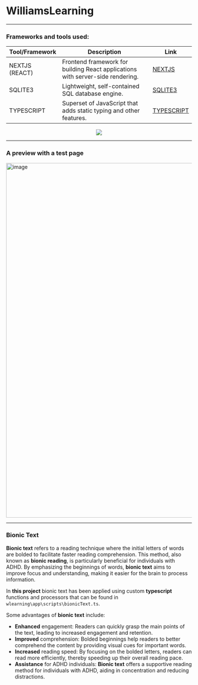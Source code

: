 # WilliamsLearning

---

### Frameworks and tools used:

| Tool/Framework | Description      | Link                               |
|----------------|------------------|------------------------------------|
| NEXTJS (REACT) | Frontend framework for building React applications with server-side rendering. | [NEXTJS](https://nextjs.org/) |
| SQLITE3        | Lightweight, self-contained SQL database engine.                             | [SQLITE3](https://www.sqlite.org/index.html) |
| TYPESCRIPT     | Superset of JavaScript that adds static typing and other features.            | [TYPESCRIPT](https://www.typescriptlang.org/) |


<p align="center">
  <a href="https://skillicons.dev">
    <img src="https://skillicons.dev/icons?i=git,kubernetes,docker,c,vim" />
  </a>
</p>


---


### A preview with a test page

<img width="960" alt="image" src="https://github.com/guillemsenabre/WilliamsLearning/assets/108484177/ede84a65-c440-428f-b293-4bd6a4f7f598">


---


### Bionic Text

**Bionic text** refers to a reading technique where the initial letters of words are bolded to facilitate faster reading comprehension. This method, also known as **bionic reading**, is particularly beneficial for individuals with ADHD. By emphasizing the beginnings of words, **bionic text** aims to improve focus and understanding, making it easier for the brain to process information. 

In **this project** bionic text has been applied using custom **typescript** functions and processors that can be found in `wlearning\app\scripts\bionicText.ts`.

Some advantages of **bionic text** include:

- **Enhanced** engagement: Readers can quickly grasp the main points of the text, leading to increased engagement and retention.
- **Improved** comprehension: Bolded beginnings help readers to better comprehend the content by providing visual cues for important words.
- **Increased** reading speed: By focusing on the bolded letters, readers can read more efficiently, thereby speeding up their overall reading pace.
- **Assistance** for ADHD individuals: **Bionic text** offers a supportive reading method for individuals with ADHD, aiding in concentration and reducing distractions.
